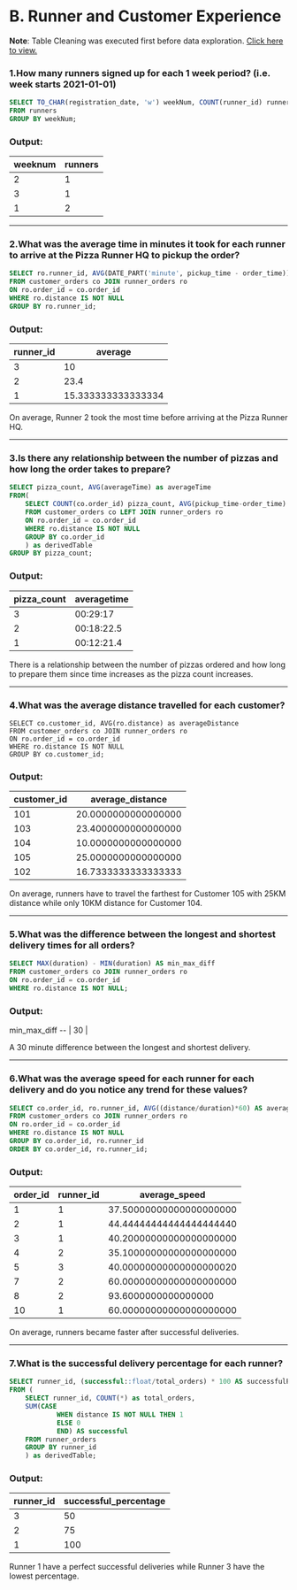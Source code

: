 # B. Runner and Customer Experience

**Note**: Table Cleaning was executed first before data exploration. [Click here to view.](https://github.com/Batchaaaaan/SQL_challenge/blob/main/Case%232_Pizza_Runner/scripts/Case2_cleaning.sql)


### 1.How many runners signed up for each 1 week period? (i.e. week starts 2021-01-01)
```sql
SELECT TO_CHAR(registration_date, 'w') weekNum, COUNT(runner_id) runners
FROM runners
GROUP BY weekNum;
```
### Output:
 weeknum | runners
-- | --
 2       |       1
 3       |       1
 1       |       2


<hr>

### 2.What was the average time in minutes it took for each runner to arrive at the Pizza Runner HQ to pickup the order?
```sql
SELECT ro.runner_id, AVG(DATE_PART('minute', pickup_time - order_time)) AS average 
FROM customer_orders co JOIN runner_orders ro
ON ro.order_id = co.order_id
WHERE ro.distance IS NOT NULL
GROUP BY ro.runner_id;
```
### Output:
 runner_id |      average
-- | --
3 |                 10
2 |               23.4
1 | 15.333333333333334

On average, Runner 2 took the most time before arriving at the Pizza Runner HQ.
<hr>

### 3.Is there any relationship between the number of pizzas and how long the order takes to prepare?
```sql
SELECT pizza_count, AVG(averageTime) as averageTime
FROM(
	SELECT COUNT(co.order_id) pizza_count, AVG(pickup_time-order_time) AS averageTime
	FROM customer_orders co LEFT JOIN runner_orders ro
	ON ro.order_id = co.order_id
	WHERE ro.distance IS NOT NULL
	GROUP BY co.order_id
	) as derivedTable
GROUP BY pizza_count;
```
### Output:
 pizza_count | averagetime
-- | --  
3 | 00:29:17
2 | 00:18:22.5
1 | 00:12:21.4

There is a relationship between the number of pizzas ordered and how long to prepare them since time increases as the pizza count increases.
<hr>

### 4.What was the average distance travelled for each customer?
```
SELECT co.customer_id, AVG(ro.distance) as averageDistance
FROM customer_orders co JOIN runner_orders ro
ON ro.order_id = co.order_id
WHERE ro.distance IS NOT NULL
GROUP BY co.customer_id;
```
### Output:
 customer_id |  average_distance
-- | --
101 | 20.0000000000000000
103 | 23.4000000000000000
104 | 10.0000000000000000
105 | 25.0000000000000000
102 | 16.7333333333333333

On average, runners have to travel the farthest for Customer 105 with 25KM distance while only 10KM distance for Customer 104.  
<hr>

### 5.What was the difference between the longest and shortest delivery times for all orders?
```sql
SELECT MAX(duration) - MIN(duration) AS min_max_diff
FROM customer_orders co JOIN runner_orders ro
ON ro.order_id = co.order_id
WHERE ro.distance IS NOT NULL;
```
### Output:
 min_max_diff
-- |
30 |

A 30 minute difference between the longest and shortest delivery. 
<hr>

### 6.What was the average speed for each runner for each delivery and do you notice any trend for these values?
```sql
SELECT co.order_id, ro.runner_id, AVG((distance/duration)*60) AS average_Speed
FROM customer_orders co JOIN runner_orders ro
ON ro.order_id = co.order_id
WHERE ro.distance IS NOT NULL
GROUP BY co.order_id, ro.runner_id
ORDER BY co.order_id, ro.runner_id;
```
### Output:
 order_id | runner_id |      average_speed
-- | -- | --
1 |         1 | 37.50000000000000000000
2 |         1 | 44.44444444444444444440
3 |         1 | 40.20000000000000000000
4 |         2 | 35.10000000000000000000
5 |         3 | 40.00000000000000000020
7 |         2 | 60.00000000000000000000
8 |         2 |     93.6000000000000000
10 |         1 | 60.00000000000000000000

On average, runners became faster after successful deliveries.
<hr>

### 7.What is the successful delivery percentage for each runner?
```sql
SELECT runner_id, (successful::float/total_orders) * 100 AS successfulPercentage
FROM (
	SELECT runner_id, COUNT(*) as total_orders, 
	SUM(CASE
			WHEN distance IS NOT NULL THEN 1
			ELSE 0
			END) AS successful
	FROM runner_orders
	GROUP BY runner_id
	) as derivedTable;
```
### Output:
 runner_id | successful_percentage
-- | --
3 |                    50
2 |                    75
1 |                   100

Runner 1 have a perfect successful deliveries while Runner 3 have the lowest percentage. 
